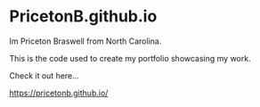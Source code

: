 # PricetonB.github.io

Im Priceton Braswell from North Carolina.

This is the code used to create my portfolio showcasing my work.

Check it out here...

https://pricetonb.github.io/
